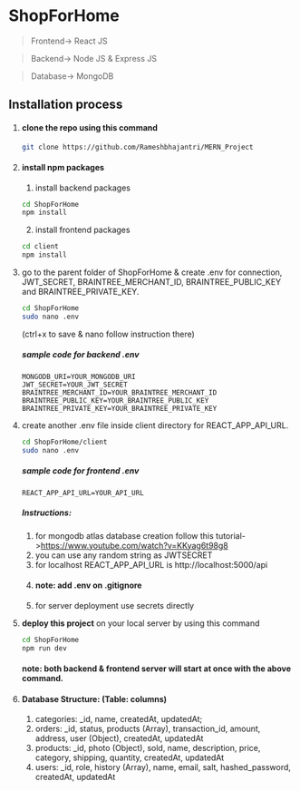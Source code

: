 # ShopForHome

> Frontend-> React JS

> Backend-> Node JS & Express JS

> Database-> MongoDB

## Installation process

1. #### clone the repo using this command
   ```bash
   git clone https://github.com/Rameshbhajantri/MERN_Project
   ```
2. #### install npm packages
   1. install backend packages
   ```bash
   cd ShopForHome
   npm install
   ```
   2. install frontend packages
   ```bash
   cd client
   npm install
   ```
3. go to the parent folder of ShopForHome & create .env for connection, JWT_SECRET, BRAINTREE_MERCHANT_ID, BRAINTREE_PUBLIC_KEY and BRAINTREE_PRIVATE_KEY.

   ```bash
   cd ShopForHome
   sudo nano .env
   ```

   (ctrl+x to save & nano follow instruction there)

   ##### sample code for backend .env

   ```env
   MONGODB_URI=YOUR_MONGODB_URI
   JWT_SECRET=YOUR_JWT_SECRET
   BRAINTREE_MERCHANT_ID=YOUR_BRAINTREE_MERCHANT_ID
   BRAINTREE_PUBLIC_KEY=YOUR_BRAINTREE_PUBLIC_KEY
   BRAINTREE_PRIVATE_KEY=YOUR_BRAINTREE_PRIVATE_KEY
   ```

4. create another .env file inside client directory for REACT_APP_API_URL.

   ```bash
   cd ShopForHome/client
   sudo nano .env
   ```

   ##### sample code for frontend .env

   ```env
   REACT_APP_API_URL=YOUR_API_URL
   ```

   ##### Instructions:

   1. for mongodb atlas database creation follow this tutorial->https://www.youtube.com/watch?v=KKyag6t98g8
   2. you can use any random string as JWTSECRET
   3. for localhost REACT_APP_API_URL is http://localhost:5000/api
   4. #### note: add .env on .gitignore
   5. for server deployment use secrets directly

5. <b>deploy this project</b> on your local server by using this command

   ```bash
   cd ShopForHome
   npm run dev
   ```

   #### note: both backend & frontend server will start at once with the above command.

6. #### Database Structure: (Table: columns)
   1. categories: \_id, name, createdAt, updatedAt;
   2. orders: \_id, status, products (Array), transaction_id, amount, address, user (Object), createdAt, updatedAt
   3. products: \_id, photo (Object), sold, name, description, price, category, shipping, quantity, createdAt, updatedAt
   4. users: \_id, role, history (Array), name, email, salt, hashed_password, createdAt, updatedAt


